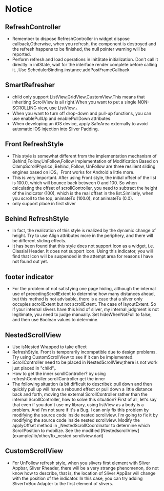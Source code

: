# Notice

## RefreshController
* Remember to dispose RefreshController in widget dispose callback,Otherwise, when you refresh, the component is destroyed and the refresh happens to be finished, the null pointer warning will be reported.
* Perform refresh and load operations in initState initialization. Don't call it directly in initState, wait for the interface render  complete before calling it.
,Use SchedulerBinding.instance.addPostFrameCallback

## SmartRefresher
* child only support ListView,GridView,CustomView,This means that inheriting ScrollView is all right.When you want to put a single NON-SCROLLING view, use ListView.。
* When you want to turn off drop-down and pull-up functions, you can use enablePullUp and enablePullDown attributes
* When developing an iOS device, apply SafeArea externally to avoid automatic iOS injection into Sliver Padding.

## Front RefreshStyle
* This style is somewhat different from the implementation mechanism of Behind,Follow,UnFollow,Follow Implementation of Modification Based on ClampScrollPhysics
,Behind, Follow, UnFollow are three resilient sliding engines based on iOS。Front works for Android a little more.
* This is very important. After using Front style, the initial offset of the list is 100.0, which will bounce back between 0 and 100. So when calculating the offset of scrollController,
 you need to subtract the height of the indicator (100), which is the real offset in the list.Similarly, when you scroll to the top, animateTo (100.0), not animateTo (0.0).
* only support place in first sliver

## Behind RefreshStyle
* In fact, the realization of this style is realized by the dynamic change of height. Try to use Align attributes more in the periphery, and there will be different sliding effects.
* It has been found that this style does not support Icon as a widget, i.e. Classial Header. It does not support Icon. Using this indicator,
you will find that Icon will be suspended in the attempt area for reasons I have not found out yet.

## footer indicator
* For the problem of not satisfying one page hiding, although the internal use of precedingScrollExtent to determine how many distances ahead, but this method is not advisable, there is a case that a sliver only occupies scrollExtent but not scrollExtent.
  The case of layoutExtent. So if your internal slivers have this kind of sliver, my internal judgment is not legitimate, you need to judge manually. Set hideWhenNotFull to false, and then use Boolean values to determine.

## NestedScrollView
* Use isNested Wrapped to take effect
* RefreshStyle. Front is temporarily incompatible due to design problems. Try using CustomScrollView to see if it can be implemented.
* ScrollController need to be placed in NestedScrollView,there is not work just placed in "child"。
* How to get the inner scrollController? by using refreshController.scrollController get the inner
* The following situation (a bit difficult to describe):  pull down and then quickly pull up will have a rebound effect or pull down a little distance back and forth, moving the external ScrollController rather than the internal ScrollController, how to solve this situation?
    First of all, let's say that even if you don't use my library, using listView as a body is a problem. And I'm not sure if it's a Bug. I can only fix this problem by modifying the source code inside nested scrollview. I'm going to fix it by modifying the source code inside nested scrollview.
    Modify the applyOffset method in _NestedScrollCoordinator to determine which ScrollPosition to mobilize. See the modified [NestedscrollView] (example/lib/other/fix_nested scrollview.dart)

## CustomScrollView
* For UnFollow refresh style, when you slivers first element with Sliver Appbar, Sliver Rheader, there will be a very strange phenomenon, do not know how to describe, that is,
 the location of Sliver AppBar will change with the position of the indicator. In this case, you can try adding SliverToBox Adapter to the first element of slivers.